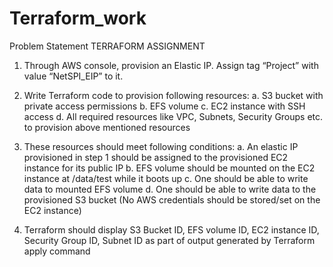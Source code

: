 # Terraform_work
Problem Statement
TERRAFORM ASSIGNMENT

1. Through AWS console, provision an Elastic IP. Assign tag “Project” with value
“NetSPI_EIP” to it.
2. Write Terraform code to provision following resources:
a. S3 bucket with private access permissions
b. EFS volume
c. EC2 instance with SSH access
d. All required resources like VPC, Subnets, Security Groups etc. to provision
above mentioned resources

3. These resources should meet following conditions:
a. An elastic IP provisioned in step 1 should be assigned to the provisioned EC2
instance for its public IP
b. EFS volume should be mounted on the EC2 instance at /data/test while it boots
up
c. One should be able to write data to mounted EFS volume
d. One should be able to write data to the provisioned S3 bucket (No AWS
credentials should be stored/set on the EC2 instance)

4. Terraform should display S3 Bucket ID, EFS volume ID, EC2 instance ID, Security
Group ID, Subnet ID as part of output generated by Terraform apply command
